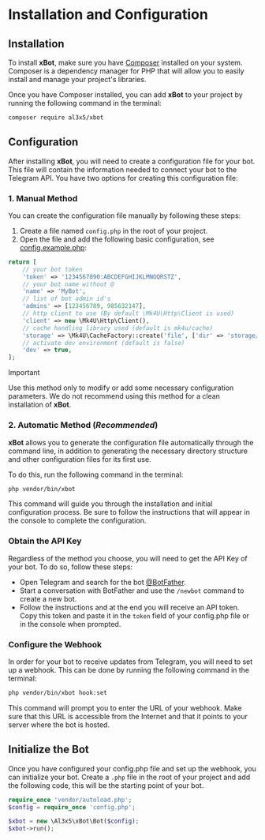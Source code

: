 # Installation and Configuration


## Installation

To install **xBot**, make sure you have [Composer](https://getcomposer.org/) installed on your system. Composer is a dependency manager for PHP that will allow you to easily install and manage your project's libraries.

Once you have Composer installed, you can add **xBot** to your project by running the following command in the terminal:

```bash
composer require al3x5/xbot
```


## Configuration

After installing **xBot**, you will need to create a configuration file for your bot. This file will contain the information needed to connect your bot to the Telegram API. You have two options for creating this configuration file:

### 1. Manual Method

You can create the configuration file manually by following these steps:

1. Create a file named `config.php` in the root of your project.
2. Open the file and add the following basic configuration, see [config.example.php](https://github.com/alexsandrov16/xbot/blob/main/config.example.php):

```php
return [
    // your bot token
    'token' => '1234567890:ABCDEFGHIJKLMNOQRSTZ',
    // your bot name without @
    'name' => 'MyBot',
    // list of bot admin id's
    'admins' => [123456789, 985632147],
    // http client to use (By default \Mk4U\Http\Client is used)
    'client' => new \Mk4U\Http\Client(),
    // cache handling library used (default is mk4u/cache)
    'storage' => \Mk4U\CacheFactory::create('file', ['dir' => 'storage/cache', 'ttl' => 300]),
    // activate dev environment (default is false)
    'dev' => true,
];
```

> [!IMPORTANT]
> Use this method only to modify or add some necessary configuration parameters.
> We do not recommend using this method for a clean installation of **xBot**.

### 2. Automatic Method (**_Recommended_**)

**xBot** allows you to generate the configuration file automatically through the command line, in addition to generating the necessary directory structure and other configuration files for its first use.

To do this, run the following command in the terminal:

```bash
php vendor/bin/xbot
```

This command will guide you through the installation and initial configuration process. Be sure to follow the instructions that will appear in the console to complete the configuration.


### Obtain the API Key

Regardless of the method you choose, you will need to get the API Key of your bot. To do so, follow these steps:

- Open Telegram and search for the bot [@BotFather](https://t.me/BotFather).
- Start a conversation with BotFather and use the `/newbot` command to create a new bot.
- Follow the instructions and at the end you will receive an API token. Copy this token and paste it in the `token` field of your config.php file or in the console when prompted.


### Configure the Webhook

In order for your bot to receive updates from Telegram, you will need to set up a webhook. This can be done by running the following command in the terminal:

```bash
php vendor/bin/xbot hook:set
```

This command will prompt you to enter the URL of your webhook. Make sure that this URL is accessible from the Internet and that it points to your server where the bot is hosted.


## Initialize the Bot

Once you have configured your config.php file and set up the webhook, you can initialize your bot. Create a `.php` file in the root of your project and add the following code, this will be the starting point of your bot.

```php
require_once 'vendor/autoload.php';
$config = require_once 'config.php';

$xbot = new \Al3x5\xBot\Bot($config);
$xbot->run();
```
